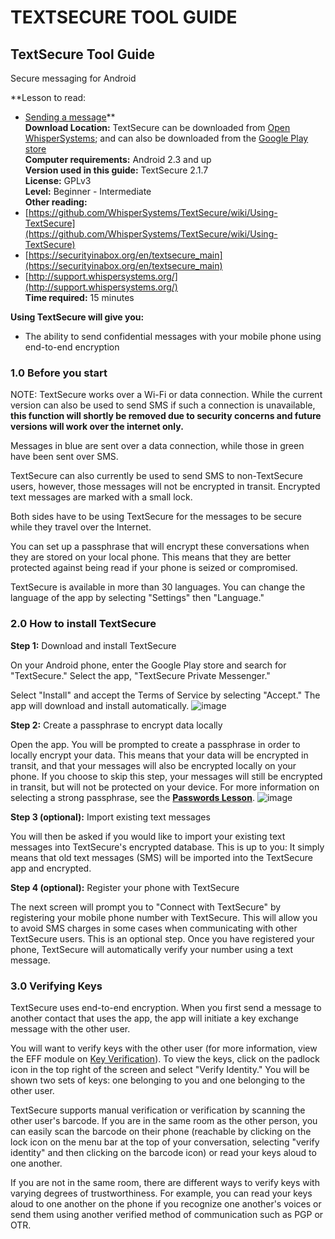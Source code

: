 [Title]: # ()
[Difficulty]: # (Principiante)
[Order]: # (0)

# TEXTSECURE TOOL GUIDE

## TextSecure Tool Guide   
Secure messaging for Android

**Lesson to read:   
- [Sending a message](umbrella://lesson/sending-a-message)**  
**Download Location:** TextSecure can be downloaded from [Open WhisperSystems](https://whispersystems.org/); and can also be downloaded from the [Google Play store](https://play.google.com/store/apps/details?id=org.thoughtcrime.securesms)  
**Computer requirements:** Android 2.3 and up  
**Version used in this guide:**  TextSecure 2.1.7  
**License:** GPLv3  
**Level:** Beginner - Intermediate  
**Other reading:**   
- [https://github.com/WhisperSystems/TextSecure/wiki/Using-TextSecure](https://github.com/WhisperSystems/TextSecure/wiki/Using-TextSecure)  
- [https://securityinabox.org/en/textsecure_main](https://securityinabox.org/en/textsecure_main)  
- [http://support.whispersystems.org/](http://support.whispersystems.org/)  
**Time required:** 15 minutes

**Using TextSecure will give you:**  
- The ability to send confidential messages with your mobile phone using end-to-end encryption

### 1.0 Before you start

NOTE: TextSecure works over a Wi-Fi or data connection. While the current version can also be used to send SMS if such a connection is unavailable, **this function will shortly be removed due to security concerns and future versions will work over the internet only.**

Messages in blue are sent over a data connection, while those in green have been sent over SMS. 

TextSecure can also currently be used to send SMS to non-TextSecure users, however, those messages will not be encrypted in transit. Encrypted text messages are marked with a small lock. 

Both sides have to be using TextSecure for the messages to be secure while they travel over the Internet. 

You can set up a passphrase that will encrypt these conversations when they are stored on your local phone. This means that they are better protected against being read if your phone is seized or compromised.

TextSecure is available in more than 30 languages. You can change the language of the app by selecting "Settings" then "Language."

### 2.0 How to install TextSecure

**Step 1:** Download and install TextSecure

On your Android phone, enter the Google Play store and search for "TextSecure." Select the app, "TextSecure Private Messenger."

Select "Install" and accept the Terms of Service by selecting "Accept." The app will download and install automatically.
![image](tool_textsecure1.png)

**Step 2:** Create a passphrase to encrypt data locally

Open the app. You will be prompted to create a passphrase in order to locally encrypt your data. This means that your data will be encrypted in transit, and that your messages will also be encrypted locally on your phone. If you choose to skip this step, your messages will still be encrypted in transit, but will not be protected on your device. For more information on selecting a strong passphrase, see the **[Passwords Lesson](umbrella://lesson/passwords)**. 
![image](tool_textsecure2.png)

**Step 3 (optional):** Import existing text messages

You will then be asked if you would like to import your existing text messages into TextSecure's encrypted database. This is up to you: It simply means that old text messages (SMS) will be imported into the TextSecure app and encrypted.

**Step 4 (optional):** Register your phone with TextSecure

The next screen will prompt you to "Connect with TextSecure" by registering your mobile phone number with TextSecure. This will allow you to avoid SMS charges in some cases when communicating with other TextSecure users. This is an optional step. Once you have registered your phone, TextSecure will automatically verify your number using a text message.

### 3.0 Verifying Keys

TextSecure uses end-to-end encryption. When you first send a message to another contact that uses the app, the app will initiate a key exchange message with the other user.

You will want to verify keys with the other user (for more information, view the EFF module on [Key Verification](https://ssd.eff.org/en/node/37/)). To view the keys, click on the padlock icon in the top right of the screen and select "Verify Identity." You will be shown two sets of keys: one belonging to you and one belonging to the other user.

TextSecure supports manual verification or verification by scanning the other user's barcode. If you are in the same room as the other person, you can easily scan the barcode on their phone (reachable by clicking on the lock icon on the menu bar at the top of your conversation, selecting "verify identity" and then clicking on the barcode icon) or read your keys aloud to one another.

If you are not in the same room, there are different ways to verify keys with varying degrees of trustworthiness. For example, you can read your keys aloud to one another on the phone if you recognize one another's voices or send them using another verified method of communication such as PGP or OTR.